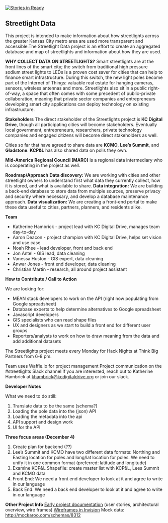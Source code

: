 [![Stories in Ready](https://badge.waffle.io/codeforkansascity/streetlights.png?label=ready&title=Ready)](http://waffle.io/codeforkansascity/streetlights)

## Streetlight Data
This project is intended to make information about how streetlights across the greater Kansas City metro area are used more transparent and accessible.The Streetlight Data project is an effort to create an aggregated database and map of streetlights and information about how they are used.

**WHY COLLECT DATA ON STREETLIGHTS?**
Smart streetlights are at the front lines of the smart city; the switch from traditional high pressure sodium street lights to LEDs is a proven cost saver for cities that can help to finance smart infrastructure. During this switch, the new light poles become part of the Internet of Things: valuable real estate for hanging cameras, sensors, wireless antennas and more. Streetlights also sit in a public right-of-way, a space that often comes with some precedent of public-private collaboration, meaning that private sector companies and entrepreneurs developing smart city applications can deploy technology on existing infrastructure.

**Stakeholders**
The direct stakeholder of the Streetlights project is **KC Digital Drive**, though all participating cities will become stakeholders. Eventually local government, entrepreneurs, researchers, private technology companies and engaged citizens will become direct stakeholders as well.

Cities so far that have agreed to share data are **KCMO**, **Lee’s Summit**, and **Gladstone**. **KCP&L** has also shared data on polls they own.

**Mid-America Regional Council (MARC)** is a regional data intermediary who is cooperating in the project as well.
 
**Roadmap/Approach**
**Data discovery:**
We are working with cities and other streetlight owners to understand first what data they currently collect, how it is stored, and what is available to share.
**Data integration:**
We are building a back-end database to store data from multiple sources, preserve privacy and security where necessary, and develop a database maintenance approach.
**Data visualization:**
We are creating a front-end portal to make these data useful to cities, partners, planners, and residents alike.

**Team**
- Katherine Hambrick - project lead with KC Digital Drive, manages team day-to-day
- Aaron Deacon - project champion with KC Digital Drive, helps set vision and use case
- Noah Rhee - lead developer, front and back end
- Jon Antel - GIS lead, data cleaning
- Vanessa Huston - GIS expert, data cleaning
- Anwar Jones - front end developer, data cleaning 
- Christian Martin - research, all around project assistant

**How to Contribute / Call to Action**

We are looking for:

- MEAN stack developers to work on the API (right now populating from Google spreadsheet)
- Database experts to help determine alternatives to Google spreadsheet
- Javascript developers
- GIS specialists who can read shape files 
- UX and designers as we start to build a front end for different user groups
- Reporters/analysts to work on how to draw meaning from the data and add additional datasets

The Streetlights project meets every Monday for Hack Nights at Think Big Partners from 6-8 pm.

Team uses Waffle.io for project management
Project communication on the #streetlights Slack channel
If you are interested, reach out to Katherine Hambrick at khambrick@kcdigitaldrive.org or join our slack.

**Developer Notes**

What we need to do still:
1. Translate data to be the same (schema?)
2. Loading the pole data into the (json) API
3. Loading the metadata into the api
4. API support and design work
5. UI for the API

**Three focus areas (December 4)**

1. Create plan for backend (??)
2. Lee’s Summit and KCMO have two different data formats: Northing and Easting location for poles and long/lat location for poles. We need to unify it in one common format (preferred: latitude and longitude)
3. Examine KCP&L Shapefile: create master list with KCP&L, Lees Summit and KCMO data
4. Front End: We need a front end developer to look at it and agree to write in our language
5. Back End: We need a back end developer to look at it and agree to write in our language

**Other Project Info**
[Early project documentation](https://docs.google.com/document/d/1DvKDwWAW4RG9BuqUZm0R8CA9r9atJB-fcClTVaI1SME/edit) (user stories, architectural overview, wire frames)
[Wireframes in Invision](https://projects.invisionapp.com/share/EWDS5MP67#/screens) 
Mock data: http://mockaroo.com/schemas/8312



